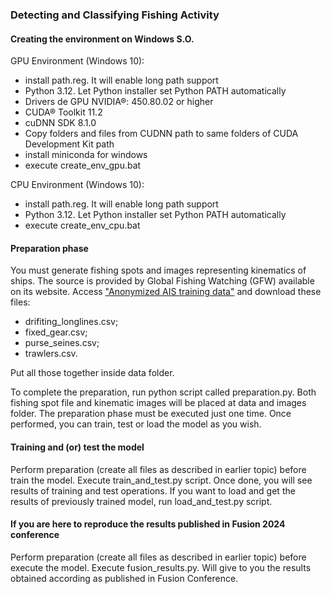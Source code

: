 ### Detecting and Classifying Fishing Activity

#### Creating the environment on Windows S.O.

GPU Environment (Windows 10):
- install path.reg. It will enable long path support
- Python 3.12. Let Python installer set Python PATH automatically
- Drivers de GPU NVIDIA®: 450.80.02 or higher
- CUDA® Toolkit 11.2
- cuDNN SDK 8.1.0
- Copy folders and files from CUDNN path to same folders of CUDA Development Kit path
- install miniconda for windows
- execute create_env_gpu.bat 

CPU Environment (Windows 10):
- install path.reg. It will enable long path support
- Python 3.12. Let Python installer set Python PATH automatically
- execute create_env_cpu.bat 

#### Preparation phase

You must generate fishing spots and images representing kinematics of ships. The source is provided by Global Fishing Watching (GFW) available on its website.
Access ["Anonymized AIS training data"](https://globalfishingwatch.org/data-download/datasets/public-training-data-v1) and download these files:
- drifiting_longlines.csv;
- fixed_gear.csv;
- purse_seines.csv;
- trawlers.csv.

Put all those together inside data folder.

To complete the preparation, run python script called preparation.py. Both fishing spot file and kinematic images will be placed at data and images folder.
The preparation phase must be executed just one time. Once performed, you can train, test or load the model as you wish.

#### Training and (or) test the model

Perform preparation (create all files as described in earlier topic) before train the model. 
Execute train_and_test.py script. Once done, you will see results of training and test operations.
If you want to load and get the results of previously trained model, run load_and_test.py script. 

#### If you are here to reproduce the results published in Fusion 2024 conference 

Perform preparation (create all files as described in earlier topic) before execute the model.
Execute fusion_results.py. Will give to you the results obtained according as published in Fusion Conference.